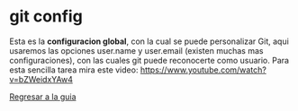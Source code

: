 # git config
Esta es la **configuracion global**, con la cual se puede personalizar Git, aqui usaremos las opciones user.name y user.email (existen muchas mas configuraciones), con las cuales git puede reconocerte como usuario. Para esta sencilla tarea mira este video:
https://www.youtube.com/watch?v=bZWeidxYAw4

[Regresar a la guia](README.md)
